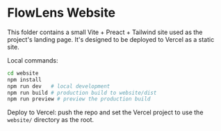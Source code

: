 # FlowLens Website

This folder contains a small Vite + Preact + Tailwind site used as the project's landing page. It's designed to be deployed to Vercel as a static site.

Local commands:

```bash
cd website
npm install
npm run dev   # local development
npm run build # production build to website/dist
npm run preview # preview the production build
```

Deploy to Vercel: push the repo and set the Vercel project to use the `website/` directory as the root.
